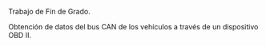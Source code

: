 Trabajo de Fin de Grado.

Obtención de datos del bus CAN de los vehículos a través de un dispositivo OBD II.
 
 
